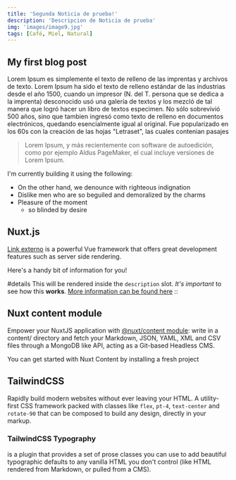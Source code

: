 ```yaml
---
title: 'Segunda Noticia de prueba!'
description: 'Descripcion de Noticia de prueba'
img: 'images/image9.jpg'
tags: [Café, Miel, Natural]
---
```


## My first blog post

Lorem Ipsum es simplemente el texto de relleno de las imprentas y archivos de texto. Lorem Ipsum ha sido el texto de relleno estándar de las industrias desde el año 1500, cuando un impresor (N. del T. persona que se dedica a la imprenta) desconocido usó una galería de textos y los mezcló de tal manera que logró hacer un libro de textos especimen. No sólo sobrevivió 500 años, sino que tambien ingresó como texto de relleno en documentos electrónicos, quedando esencialmente igual al original. Fue popularizado en los 60s con la creación de las hojas "Letraset", las cuales contenian pasajes

> Lorem Ipsum, y más recientemente con software de autoedición, como por ejemplo Aldus PageMaker, el cual incluye versiones de Lorem Ipsum.

I'm currently building it using the following:

- On the other hand, we denounce with righteous indignation 
- Dislike men who are so beguiled and demoralized by the charms
- Pleasure of the moment
  - so blinded by desire

## Nuxt.js

[Link externo](https://nuxtjs.org/) is a powerful Vue framework that offers great development features such as server side rendering.

<!-- ::InfoBox{type="warning"} -->
Here's a handy bit of information for you!

#details
This will be rendered inside the `description` slot. _It's important_ to see how this **works**.
[More information can be found here](#)
::

## Nuxt content module

Empower your NuxtJS application with [@nuxt/content module](https://content.nuxtjs.org/): write in a content/ directory and fetch your Markdown, JSON, YAML, XML and CSV files through a MongoDB like API, acting as a Git-based Headless CMS.

You can get started with Nuxt Content by installing a fresh project

## TailwindCSS

Rapidly build modern websites without ever leaving your HTML. A utility-first CSS framework packed with classes like `flex`, `pt-4`, `text-center` and `rotate-90` that can be composed to build any design, directly in your markup.

### TailwindCSS Typography

is a plugin that provides a set of prose classes you can use to add beautiful typographic defaults to any vanilla HTML you don't control (like HTML rendered from Markdown, or pulled from a CMS).

